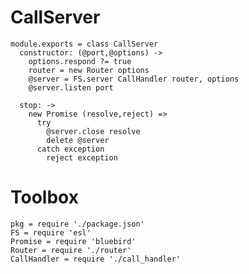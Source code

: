CallServer
==========

    module.exports = class CallServer
      constructor: (@port,@options) ->
        options.respond ?= true
        router = new Router options
        @server = FS.server CallHandler router, options
        @server.listen port

      stop: ->
        new Promise (resolve,reject) =>
          try
            @server.close resolve
            delete @server
          catch exception
            reject exception

Toolbox
=======

    pkg = require './package.json'
    FS = require 'esl'
    Promise = require 'bluebird'
    Router = require './router'
    CallHandler = require './call_handler'
